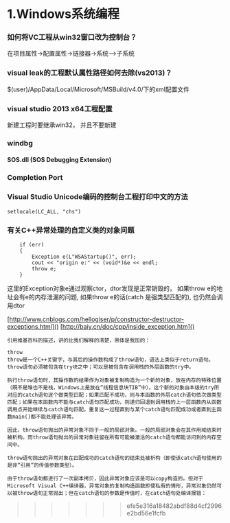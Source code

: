 # 1.Windows系统编程

### 如何将VC工程从win32窗口改为控制台？
在项目属性->配置属性->链接器->系统-->子系统

### visual leak的工程默认属性路径如何去除(vs2013)？
$(user)/AppData/Local/Microsoft/MSBuild/v4.0/下的xml配置文件


### visual studio 2013 x64工程配置
[](http://blog.csdn.net/cddchina/article/details/17550417)
新建工程时要继承win32， 并且不要新建

### windbg
[](http://www.yiiyee.cn/Blog/windbg/)

#### SOS.dll (SOS Debugging Extension)
[](https://msdn.microsoft.com/en-us/library/bb190764(v=vs.110).aspx)

### Completion Port

### Visual Studio Unicode编码的控制台工程打印中文的方法
`setlocale(LC_ALL, "chs")`

### 有关C++异常处理的自定义类的对象问题
```
	if (err)
	{
		Exception e(L"WSAStartup()", err);
		cout << "origin e:" << (void*)&e << endl;
		throw e;
	}
```
这里的Exception对象e通过观察ctor，dtor发现是正常销毁的， 如果throw e的地址会有e的内存泄漏的问题, 如果throw e的话(catch 是强类型匹配的), 也仍然会调用dtor

[http://www.cnblogs.com/hellogiser/p/constructor-destructor-exceptions.html]()
[http://baiy.cn/doc/cpp/inside_exception.htm]()

	引用维基百科的描述，讲的比我们解释的清楚，黑体是我加的：
	
	throw
	throw是一个C++关键字，与其后的操作数构成了throw语句，语法上类似于return语句。throw语句必须被包含在try块之中；可以是被包含在调用栈的外层函数的try中。
	
	执行throw语句时，其操作数的结果作为对象被复制构造为一个新的对象，放在内存的特殊位置（既不是堆也不是栈，Windows上是放在“线程信息块TIB”中）。这个新的对象由本级的try所对应的catch语句逐个做类型匹配；如果匹配不成功，则与本函数的外层catch语句依次做类型匹配；如果在本函数内不能与catch语句匹配成功，则递归回退到调用栈的上一层函数内从函数调用点开始继续与catch语句匹配。重复这一过程直到与某个catch语句匹配成功或者直到主函数main()都不能处理该异常。
	
	因此，throw语句抛出的异常对象不同于一般的局部对象。一般的局部对象会在其作用域结束时被析构。而throw语句抛出的异常对象驻留在所有可能被激活的catch语句都能访问到的内存空间中。
	
	throw语句抛出的异常对象在匹配成功的catch语句的结束处被析构（即使该catch语句使用的是非“引用”的传值参数类型）。
	
	由于throw语句都进行了一次副本拷贝，因此异常对象应该是可以copy构造的。但对于Microsoft Visual C++编译器，异常对象的复制构造函数即使私有的情形，异常对象仍然可以被throw语句正常抛出；但在catch语句的参数是传值时，在catch语句处编译报错：

>>>>>>> efe5e316a18482abdf88d4cf2996e2bd56e1fcfb
